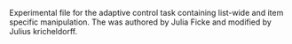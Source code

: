 Experimental file for the adaptive control task containing list-wide and item specific manipulation. The was authored by Julia Ficke and modified by Julius kricheldorff.
